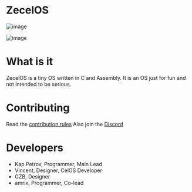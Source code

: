 # ZecelOS
![image](https://github.com/KapPetrovTheGuy/ZecelOS/assets/123942802/b4428bb3-3df7-4024-872c-29cb48fa01a8)

![image](https://github.com/KapPetrovTheGuy/ZecelOS/assets/123942802/7549beba-9657-4bd2-af80-79b7f6e1f5ed)


# What is it
ZecelOS is a tiny OS written in C and Assembly.
It is an OS just for fun and not intended to be
serious.

# Contributing
Read the [contribution rules](doc/CONTRIBUTING.md)
Also join the [Discord](https://discord.gg/XKJHHJe5cj)

# Developers
* Kap Petrov, Programmer, Main Lead
* Vincent, Designer, CelOS Developer
* GZB, Designer
* amrix, Programmer, Co-lead
